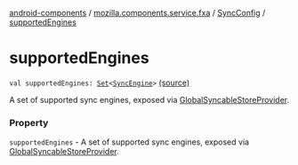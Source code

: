 [android-components](../../index.md) / [mozilla.components.service.fxa](../index.md) / [SyncConfig](index.md) / [supportedEngines](./supported-engines.md)

# supportedEngines

`val supportedEngines: `[`Set`](https://kotlinlang.org/api/latest/jvm/stdlib/kotlin.collections/-set/index.html)`<`[`SyncEngine`](../-sync-engine/index.md)`>` [(source)](https://github.com/mozilla-mobile/android-components/blob/master/components/service/firefox-accounts/src/main/java/mozilla/components/service/fxa/Config.kt#L52)

A set of supported sync engines, exposed via [GlobalSyncableStoreProvider](../../mozilla.components.service.fxa.sync/-global-syncable-store-provider/index.md).

### Property

`supportedEngines` - A set of supported sync engines, exposed via [GlobalSyncableStoreProvider](../../mozilla.components.service.fxa.sync/-global-syncable-store-provider/index.md).